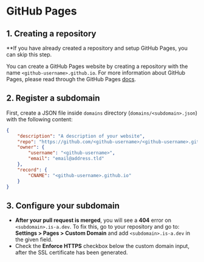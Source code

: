 # GitHub Pages

## 1. Creating a repository

**If you have already created a repository and setup GitHub Pages, you can skip this step.

You can create a GitHub Pages website by creating a repository with the name `<github-username>.github.io`. For more information about GitHub Pages, please read through the GitHub Pages [docs](https://guides.github.com/features/pages).

## 2. Register a subdomain

First, create a JSON file inside `domains` directory (`domains/<subdomain>.json`) with the following content:

```json 
{
    "description": "A description of your website",
    "repo": "https://github.com/<github-username>/<github-username>.github.io",
    "owner": {
        "username": "<github-username>",
        "email": "email@address.tld"
    },
    "record": {
        "CNAME": "<github-username>.github.io"
    }
} 
```

## 3. Configure your subdomain

- **After your pull request is merged**, you will see a **404** error on `<subdomain>.is-a.dev`. To fix this, go to your repository and go to: **Settings > Pages > Custom Domain** and add `<subdomain>.is-a.dev` in the given field.
- Check the **Enforce HTTPS** checkbox below the custom domain input, after the SSL certificate has been generated.
